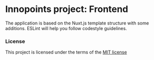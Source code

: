# Innopoints project: Frontend

The application is based on the Nuxt.js template structure
with some additions. ESLint will help you follow codestyle
guidelines.

### License
This project is licensed under the terms of the [MIT license](https://github.com/VanishMax/innopoints-frontend/blob/master/LICENSE)
